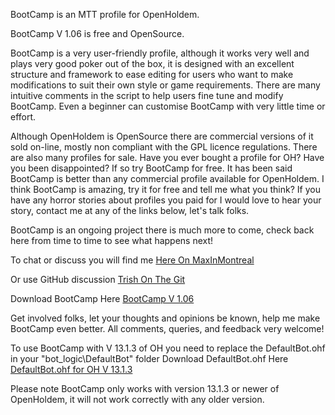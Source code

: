 BootCamp is an MTT profile for OpenHoldem.

BootCamp V 1.06 is free and OpenSource. 

BootCamp is a very user-friendly profile, although it works very well and plays very good poker out of the box, it is designed with an excellent structure and framework to ease editing for users who want to make modifications to suit their own style or game requirements. There are many intuitive comments in the script to help users fine tune and modify BootCamp. Even a beginner can customise BootCamp with very little time or effort.

Although OpenHoldem is OpenSource there are commercial versions of it sold on-line, mostly non compliant with the GPL licence regulations. There are also many profiles for sale. Have you ever bought a profile for OH? Have you been disappointed? If so try BootCamp for free. It has been said BootCamp is better than any commercial profile available for OpenHoldem. I think BootCamp is amazing, try it for free and tell me what you think?
If you have any horror stories about profiles you paid for I would love to hear your story, contact me at any of the links below, let's talk folks.

BootCamp is an ongoing project there is much more to come, check back here from time to time to see what happens next!

To chat or discuss you will find me  <a href="http://www.maxinmontreal.com/forums/viewtopic.php?f=298&t=23268#p165225">Here On MaxInMontreal</a> 

Or use GitHub discussion  <a href="https://github.com/IslandTrish/IslandTrish.github.io/discussions">Trish On The Git</a> 

Download BootCamp Here <a href="https://github.com/IslandTrish/IslandTrish.github.io/releases/download/BootCamp/BootCampByTrish_V_1_06.oppl">BootCamp V 1.06</a> 

Get involved folks, let your thoughts and opinions be known, help me make BootCamp even better. All comments, queries, and feedback very welcome!

To use BootCamp with V 13.1.3 of OH you need to replace the DefaultBot.ohf in your "bot_logic\DefaultBot" folder
Download DefaultBot.ohf Here <a href="https://github.com/IslandTrish/IslandTrish.github.io/releases/download/BootCampExtra/DefaultBot.ohf">DefaultBot.ohf for OH V 13.1.3</a> 

Please note BootCamp only works with version 13.1.3 or newer of OpenHoldem, it will not work correctly with any older version.

